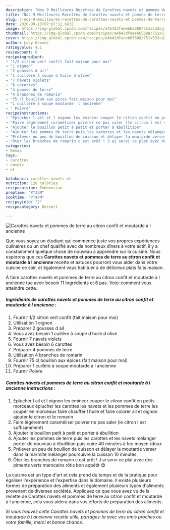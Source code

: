 ```yaml
---
description: "Nos 9 Meilleures Recettes de Carottes navets et pommes de terre au citron confit et moutarde à l ancienne"
title: "Nos 9 Meilleures Recettes de Carottes navets et pommes de terre au citron confit et moutarde à l ancienne"
slug: 7-nos-9-meilleures-recettes-de-carottes-navets-et-pommes-de-terre-au-citron-confit-et-moutarde-a-l-ancienne
date: 2020-09-13T07:07:12.663Z
image: https://img-global.cpcdn.com/recipes/a4b42dfeeeb65688/751x532cq70/carottes-navets-et-pommes-de-terre-au-citron-confit-et-moutarde-a-l-ancienne-photo-principale-de-la-recette.jpg
thumbnail: https://img-global.cpcdn.com/recipes/a4b42dfeeeb65688/751x532cq70/carottes-navets-et-pommes-de-terre-au-citron-confit-et-moutarde-a-l-ancienne-photo-principale-de-la-recette.jpg
cover: https://img-global.cpcdn.com/recipes/a4b42dfeeeb65688/751x532cq70/carottes-navets-et-pommes-de-terre-au-citron-confit-et-moutarde-a-l-ancienne-photo-principale-de-la-recette.jpg
author: Lucy Graves
ratingvalue: 4.1
reviewcount: 6
recipeingredient:
- "1/2 citron vert confit fait maison pour moi"
- "1 oignon"
- "2 gousses d ail"
- "1 cuillère à soupe d huile d olive"
- "7 navets violets"
- "6 carottes"
- "4 pommes de terre"
- "4 branches de romarin"
- "75 cl bouillon aux pices fait maison pour moi"
- "1 cuillère à soupe moutarde  l ancienne"
- " Poivre"
recipeinstructions:
- "Éplucher l ail et l oignon les émincer couper le citron confit en petits morceaux éplucher les carottes les navets et les pommes de terre les couper en morceaux faire chauffer l huile et faire colorer ail et oignon ajouter le citron et le romarin"
- "Faire légèrement caraméliser poivrer ne pas saler (le citron l est suffisamment)"
- "Ajouter le bouillon petit à petit et porter à ébullition"
- "Ajouter les pommes de terre puis les carottes et les navets mélanger porter de nouveau à ébullition puis cuire 40 minutes à feu moyen /doux"
- "Prélever un peu de bouillon de cuisson et délayer la moutarde verser dans la marmite mélanger poursuivre la cuisson 10 minutes"
- "Ôter les branches de romarin c est prêt ! J ai servi ce plat avec des piments verts marocains rôtis bon appétit 😋"
categories:
- Resep
tags:
- carottes
- navets
- et

katakunci: carottes navets et 
nutrition: 128 calories
recipecuisine: Indonesian
preptime: "PT33M"
cooktime: "PT47M"
recipeyield: "2"
recipecategory: Dessert

---
```



![Carottes navets et pommes de terre au citron confit et moutarde à l ancienne](https://img-global.cpcdn.com/recipes/a4b42dfeeeb65688/751x532cq70/carottes-navets-et-pommes-de-terre-au-citron-confit-et-moutarde-a-l-ancienne-photo-principale-de-la-recette.jpg)

Que vous soyez un étudiant qui commence juste vos propres expériences culinaires ou un chef qualifié avec de nombreux dîners à votre actif, il y a constamment quelque chose de nouveau à apprendre sur la cuisine. Nous espérons que ces <strong> Carottes navets et pommes de terre au citron confit et moutarde à l ancienne </strong> recette et astuces pourront vous aider dans votre cuisine ce soir, et également vous habituer à de délicieux plats faits maison.

<!--inarticleads1-->

À faire carottes navets et pommes de terre au citron confit et moutarde à l ancienne tue avoir besoin 11 Ingrédients et 6 pas. Voici comment vous atteindre cette.

##### Ingrédients de carottes navets et pommes de terre au citron confit et moutarde à l ancienne :

1. Fournir 1/2 citron vert confit (fait maison pour moi)
1. Utilisation 1 oignon
1. Préparer 2 gousses d ail
1. Vous avez besoin 1 cuillère à soupe d huile d olive
1. Fournir 7 navets violets
1. Vous avez besoin 6 carottes
1. Préparer 4 pommes de terre
1. Utilisation 4 branches de romarin
1. Fournir 75 cl bouillon aux épices (fait maison pour moi)
1. Préparer 1 cuillère à soupe moutarde à l ancienne
1. Fournir  Poivre




<!--inarticleads2-->

##### Carottes navets et pommes de terre au citron confit et moutarde à l ancienne instructions :

1. Éplucher l ail et l oignon les émincer couper le citron confit en petits morceaux éplucher les carottes les navets et les pommes de terre les couper en morceaux faire chauffer l huile et faire colorer ail et oignon ajouter le citron et le romarin
1. Faire légèrement caraméliser poivrer ne pas saler (le citron l est suffisamment)
1. Ajouter le bouillon petit à petit et porter à ébullition
1. Ajouter les pommes de terre puis les carottes et les navets mélanger porter de nouveau à ébullition puis cuire 40 minutes à feu moyen /doux
1. Prélever un peu de bouillon de cuisson et délayer la moutarde verser dans la marmite mélanger poursuivre la cuisson 10 minutes
1. Ôter les branches de romarin c est prêt ! J ai servi ce plat avec des piments verts marocains rôtis bon appétit 😋




<!--inarticleads1-->

<p>
La cuisine est un type d'art et cela prend du temps et de la pratique pour égaliser l'expérience et l'expertise dans le domaine. Il existe plusieurs formes de préparation des aliments et également plusieurs types d'aliments provenant de diverses sociétés. Appliquez ce que vous avez vu de la recette de Carottes navets et pommes de terre au citron confit et moutarde à l ancienne, cela vous aidera dans vos efforts de préparation des aliments.
</p>

<p>
<i>Si vous trouvez cette Carottes navets et pommes de terre au citron confit et moutarde à l ancienne recette utile, partagez-la avec vos amis proches ou votre famille, merci et bonne chance.</i>
</p>
